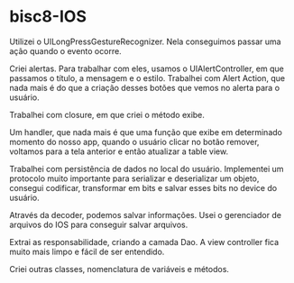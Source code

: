 # bisc8-IOS
Utilizei o UILongPressGestureRecognizer. Nela conseguimos passar uma ação quando o evento ocorre.

Criei alertas. Para trabalhar com eles, usamos o UIAlertController, em que passamos o título, a mensagem e o estilo. Trabalhei com Alert Action, que nada mais é do que a criação desses botões que vemos no alerta para o usuário.

Trabalhei com closure, em que criei o método exibe. 

Um handler, que nada mais é que uma função que exibe em determinado momento do nosso app, quando o usuário clicar no botão remover, voltamos para a tela anterior e então atualizar a table view.

Trabalhei com persistência de dados no local do usuário. Implementei um protocolo muito importante para serializar e deserializar um objeto, consegui codificar, transformar em bits e salvar esses bits no device do usuário.

Através da decoder, podemos salvar informações. Usei o gerenciador de arquivos do IOS para conseguir salvar arquivos.

Extrai as responsabilidade, criando a camada Dao. A view controller fica muito mais limpo e fácil de ser entendido.

Criei outras classes, nomenclatura de variáveis e métodos.
